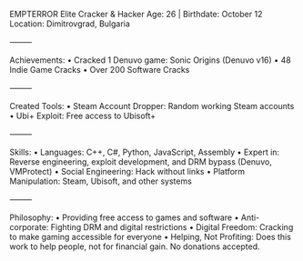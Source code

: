 EMPTERROR
Elite Cracker & Hacker
Age: 26 | Birthdate: October 12
Location: Dimitrovgrad, Bulgaria

⸻

Achievements:
	•	Cracked 1 Denuvo game: Sonic Origins (Denuvo v16)
	•	48 Indie Game Cracks
	•	Over 200 Software Cracks

⸻

Created Tools:
	•	Steam Account Dropper: Random working Steam accounts
	•	Ubi+ Exploit: Free access to Ubisoft+

⸻

Skills:
	•	Languages: C++, C#, Python, JavaScript, Assembly
	•	Expert in: Reverse engineering, exploit development, and DRM bypass (Denuvo, VMProtect)
	•	Social Engineering: Hack without links
	•	Platform Manipulation: Steam, Ubisoft, and other systems

⸻

Philosophy:
	•	Providing free access to games and software
	•	Anti-corporate: Fighting DRM and digital restrictions
	•	Digital Freedom: Cracking to make gaming accessible for everyone
	•	Helping, Not Profiting: Does this work to help people, not for financial gain. No donations accepted.

